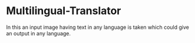 # Multilingual-Translator
In this an input image having text in any language is taken which could give an output in any language.
